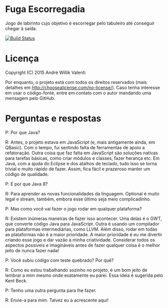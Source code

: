# Fuga Escorregadia
Jogo de labirinto cujo objetivo é escorregar pelo tabuleiro até conseguir chegar à saída.

[![Build Status](https://travis-ci.org/awvalenti/fugaescorregadia.svg?branch=master)](https://travis-ci.org/awvalenti/fugaescorregadia)

Licença
=======
Copyright (C) 2015 André Willik Valenti

Por enquanto, o projeto está com todos os direitos reservados (mais 
detalhes em http://choosealicense.com/no-license/). Caso tenha interesse em usar
o código-fonte, entre em contato com o autor mandando uma mensagem pelo GitHub.

Perguntas e respostas
=====================
P: Por que Java?

R: Antes, o projeto estava em JavaScript (e, mais antigamente ainda, em QBasic).
Com o tempo, fui sentindo falta de ferramentas de apoio a refatoração.
Outra coisa que faz falta em JavaScript são soluções nativas para tarefas básicas,
como criar módulos e classes, fazer herança etc. Em Java, com
a ajuda do Eclipse e dos atalhos de teclado, tudo isso se torna trivial e muito rápido de fazer.
Assim, fica fácil e prazeroso manter um código de qualidade.

P: E por que Java 8?

R: Para aprender as novas funcionalidades da linguagem. Optional é muito legal e stream, também, embora esse último seja meio complicadinho.

P: Mas como você vai fazer o jogo rodar em qualquer plataforma?

R: Existem inúmeras maneiras de fazer isso acontecer. Uma delas é o GWT, que converte código Java para JavaScript.
Outra é usando um compilador para plataformas intermediárias, como LLVM. Além disso, rodar em todas as plataformas não é a maior prioridade. A maior prioridade é eu me divertir criando esse jogo e dar vazão à minha criatividade. Considerar todos os aspectos possíveis e imagináveis antes de fazer qualquer coisa é o melhor jeito de nunca fazer nada!

P: Você subiu código com teste quebrado? Por quê?

R: Como eu estou trabalhando sozinho no projeto, é um bom jeito de lembrar a mim mesmo
onde exatamente eu parei. Essa ideia é sugerida pelo Kent Beck.

P: Tenho uma outra pergunta para lhe fazer.

R: Envie-a para mim. Talvez eu a acrescente aqui!
